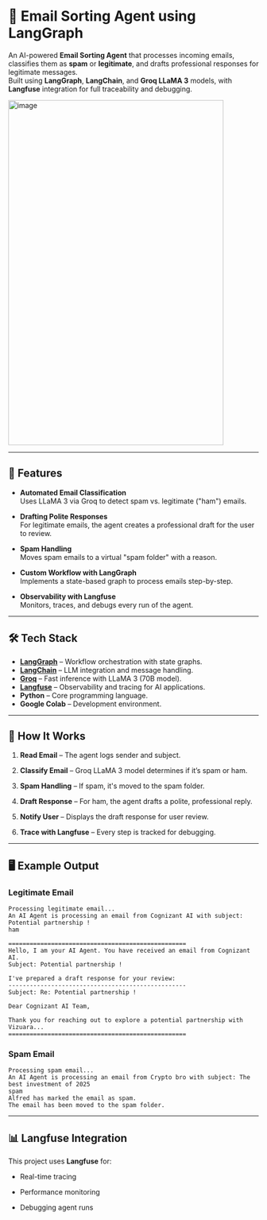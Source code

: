 # 📧 Email Sorting Agent using LangGraph

An AI-powered **Email Sorting Agent** that processes incoming emails, classifies them as **spam** or **legitimate**, and drafts professional responses for legitimate messages.  
Built using **LangGraph**, **LangChain**, and **Groq LLaMA 3** models, with **Langfuse** integration for full traceability and debugging.



<img width="433" height="694" alt="image" src="https://github.com/user-attachments/assets/3ca7343f-66aa-429d-877d-be72055502b0" />


---

## 🚀 Features

- **Automated Email Classification**  
  Uses LLaMA 3 via Groq to detect spam vs. legitimate ("ham") emails.

- **Drafting Polite Responses**  
  For legitimate emails, the agent creates a professional draft for the user to review.

- **Spam Handling**  
  Moves spam emails to a virtual "spam folder" with a reason.

- **Custom Workflow with LangGraph**  
  Implements a state-based graph to process emails step-by-step.

- **Observability with Langfuse**  
  Monitors, traces, and debugs every run of the agent.

---

## 🛠️ Tech Stack

- **[LangGraph](https://github.com/langchain-ai/langgraph)** – Workflow orchestration with state graphs.
- **[LangChain](https://www.langchain.com/)** – LLM integration and message handling.
- **[Groq](https://groq.com/)** – Fast inference with LLaMA 3 (70B model).
- **[Langfuse](https://langfuse.com/)** – Observability and tracing for AI applications.
- **Python** – Core programming language.
- **Google Colab** – Development environment.

---


## 🧠 How It Works

1. **Read Email** – The agent logs sender and subject.

2. **Classify Email** – Groq LLaMA 3 model determines if it’s spam or ham.

3. **Spam Handling** – If spam, it's moved to the spam folder.

4. **Draft Response** – For ham, the agent drafts a polite, professional reply.

5. **Notify User** – Displays the draft response for user review.

6. **Trace with Langfuse** – Every step is tracked for debugging.

---

## 🖥️ Example Output

### Legitimate Email

```vbnet
Processing legitimate email...
An AI Agent is processing an email from Cognizant AI with subject: Potential partnership !
ham

==================================================
Hello, I am your AI Agent. You have received an email from Cognizant AI.
Subject: Potential partnership !

I've prepared a draft response for your review:
--------------------------------------------------
Subject: Re: Potential partnership !

Dear Cognizant AI Team,

Thank you for reaching out to explore a potential partnership with Vizuara...
==================================================
```
### Spam Email

```vbnet
Processing spam email...
An AI Agent is processing an email from Crypto bro with subject: The best investment of 2025
spam
Alfred has marked the email as spam.
The email has been moved to the spam folder.
```


---

## 📊 Langfuse Integration

This project uses **Langfuse** for:

- Real-time tracing

- Performance monitoring

- Debugging agent runs



